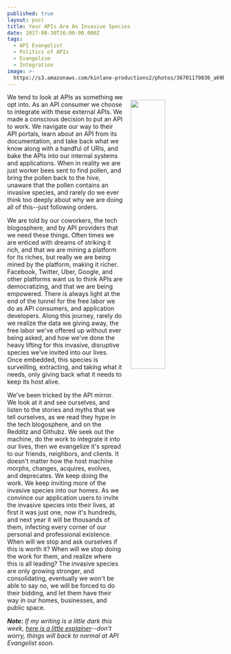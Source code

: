 ```yaml
---
published: true
layout: post
title: Your APIs Are An Invasive Species
date: 2017-08-30T16:00:00.000Z
tags:
  - API Evangelist
  - Politics of APIs
  - Evangelism
  - Integration
image: >-
  https://s3.amazonaws.com/kinlane-productions2/photos/36701179836_a69b280280_z.jpg
---
```

<p><img src="https://s3.amazonaws.com/kinlane-productions2/photos/36701179836_a69b280280_z.jpg" align="right" width="40%" style="padding: 15px;" /></p>We tend to look at APIs as something we opt into. As an API consumer we choose to integrate with these external APIs. We made a conscious decision to put an API to work. We navigate our way to their API portals, learn about an API from its documentation, and take back what we know along with a handful of URIs, and bake the APIs into our internal systems and applications. When in reality we are just worker bees sent to find pollen, and bring the pollen back to the hive, unaware that the pollen contains an invasive species, and rarely do we ever think too deeply about why we are doing all of this--just following orders.

We are told by our coworkers, the tech blogosphere, and by API providers that we need these things. Often times we are enticed with dreams of striking it rich, and that we are mining a platform for its riches, but really we are being mined by the platform, making it richer. Facebook, Twitter, Uber, Google, and other platforms want us to think APIs are democratizing, and that we are being empowered. There is always light at the end of the tunnel for the free labor we do as API consumers, and application developers. Along this journey, rarely do we realize the data we giving away, the free labor we've offered up without ever being asked, and how we've done the heavy lifting for this invasive, disruptive species we've invited into our lives. Once embedded, this species is surveilling, extracting, and taking what it needs, only giving back what it needs to keep its host alive.

We've been tricked by the API mirror. We look at it and see ourselves, and listen to the stories and myths that we tell ourselves, as we read they hype in the tech blogosphere, and on the Redditz and Githubz. We seek out the machine, do the work to integrate it into our lives, then we evangelize it's spread to our friends, neighbors, and clients. It doesn't matter how the host machine morphs, changes, acquires, evolves, and deprecates. We keep doing the work. We keep inviting more of the  invasive species into our homes. As we convince our application users to invite the invasive species into their lives, at first it was just one, now it's hundreds, and next year it will be thousands of them, infecting every corner of our personal and professional existence. When will we stop and ask ourselves if this is worth it? When will we stop doing the work for them, and realize where this is all leading? The invasive species are only growing stronger, and consolidating, eventually we won't be able to say no, we will be forced to do their bidding, and let them have their way in our homes, businesses, and public space.

_**Note:** If my writing is a little dark this week, [here is a little explainer](http://apievangelist.com/2017/08/28/api-rant-vs-api-research/)--don't worry, things will back to normal at API Evangelist soon._

